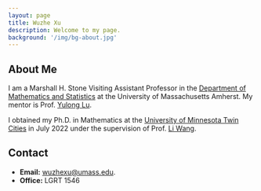 ```yaml
---
layout: page
title: Wuzhe Xu
description: Welcome to my page.
background: '/img/bg-about.jpg'
---
```


## About Me
I am a Marshall H. Stone Visiting Assistant Professor in the [Department of Mathematics and Statistics](https://www.math.umass.edu/) at the University of Massachusetts Amherst. My mentor is Prof. [Yulong Lu](https://sites.google.com/site/yulongmath/).

I obtained my Ph.D. in Mathematics at the [University of Minnesota Twin Cities](https://twin-cities.umn.edu/) in July 2022 under the supervision of Prof. [Li Wang](https://liwang-umn.github.io/math/).

## Contact
* **Email:** wuzhexu@umass.edu.
* **Office:** LGRT 1546
